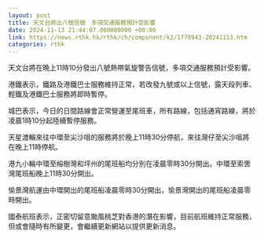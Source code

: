 ```yaml
---
layout: post
title: 天文台將出八號信號　多項交通服務預計受影響
date: 2024-11-13 21:44:07.000000000 +08:00
link: https://news.rthk.hk/rthk/ch/component/k2/1778943-20241113.htm
categories: rthk
---
```


天文台將在晩上11時10分發出八號熱帶氣旋警告信號，多項交通服務預計受影響。

港鐵表示，鐵路及港鐵巴士服務維持正常，若改發九號或以上信號，露天段列車、輕鐵及港鐵巴士服務將即時暫停。

城巴表示，今日的日間路線會正常營運至尾班車，所有路線，包括通宵路線，將於凌晨1時10分起陸續暫停服務。

天星渡輪來往中環至尖沙咀的服務將於晚上11時30分停航，來往灣仔至尖沙咀將在晚上11時停航。

港九小輪中環至榕樹灣和坪州的尾班船均分別在凌晨零時30分開出。中環至索罟灣尾班船晚上11時30分開出。

愉景灣航運由中環開出的尾班船凌晨零時30分開出，愉景灣開出的尾班船凌晨零時開出。

國泰航班表示，正密切留意颱風桃芝對香港的潛在影響，目前航班維持正常服務，但或會隨時有所變更，會繼續更新網站以提供更新消息。
